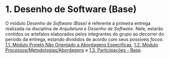 # 1. Desenho de Software (Base)

O módulo *Desenho de Software (Base)* é referente a primeira entrega realizada na disciplina de *Arquitetura e Desenho de Software*. Nele, estarão contidos os artefatos elaborados pelos integrantes do grupo ao decorrer do período da entrega, estando divididos de acordo com seus possíveis *focos*: [1.1. Módulo Projeto Não Orientado a Abordagens Específicas](/Base/1.1.AbordagemNaoEspecifica.md), [1.2. Módulo Processos/Metodologias/Abordagens](/Base/1.2.ProcessosMetodologiasAbordagens.md) e [1.3. Participações - Base](/Base/1.3.ParticipacoesBase.md).

<!-- A Wiki ou GitPages do Projeto deve conter um tópico dedicado ao Módulo Desenho de Software (Base), com dois subtópicos principais, conforme [1.1](/docs/Base/1.1.AbordagemNaoEspecifica.md) e [1.2](/docs/Base/1.2.ProcessosMetodologiasAbordagens.md), e subtópico de cunho complementar, conforme [1.3](/docs/Base/1.3.ParticipacoesBase.md). -->
